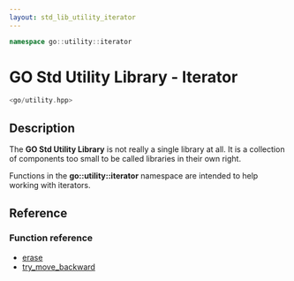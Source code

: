 ```yaml
---
layout: std_lib_utility_iterator
---
```


```c++
namespace go::utility::iterator
```

# GO Std Utility Library - Iterator

```c++
<go/utility.hpp>
```

## Description

The **GO Std Utility Library** is not really a single library at all. It is a collection
of components too small to be called libraries in their own right.

Functions in the **go\::utility\::iterator** namespace are intended to help working
with iterators.

## Reference

### Function reference

* [erase](./function_template_erase.html)
* [try_move_backward](./function_template_try_move_backward.html)
